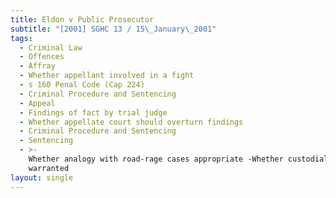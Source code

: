 ```yaml
---
title: Eldon v Public Prosecutor
subtitle: "[2001] SGHC 13 / 15\_January\_2001"
tags:
  - Criminal Law
  - Offences
  - Affray
  - Whether appellant involved in a fight
  - s 160 Penal Code (Cap 224)
  - Criminal Procedure and Sentencing
  - Appeal
  - Findings of fact by trial judge
  - Whether appellate court should overturn findings
  - Criminal Procedure and Sentencing
  - Sentencing
  - >-
    Whether analogy with road-rage cases appropriate -Whether custodial sentence
    warranted
layout: single
---
```


